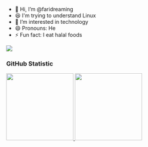 - 👋 Hi, I’m @faridreaming
- 😆 I'm trying to understand Linux
- 👀 I’m interested in technology
- 😄 Pronouns: He
- ⚡ Fun fact: I eat halal foods

![](https://komarev.com/ghpvc/?username=faridreaming&style=flat-square)

### GitHub Statistic

<p align="left">
  <a href="https://github.com/faridrawing">
    <img height="180em" src="https://github-readme-stats-eight-theta.vercel.app/api?username=faridreaming&show_icons=true&theme=algolia&include_all_commits=true&count_private=true"/>
    <img height="180em" src="https://github-readme-stats-eight-theta.vercel.app/api/top-langs/?username=faridreaming&layout=compact&theme=algolia"/>
  </a>
</p>
